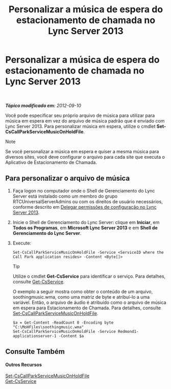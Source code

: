 ﻿---
title: Personalizar a música de espera do estacionamento de chamada no Lync Server 2013
TOCTitle: Personalizar a música de espera do estacionamento de chamada no Lync Server 2013
ms:assetid: 3d78e6f9-a4ae-49f4-a89f-4515acb49dac
ms:mtpsurl: https://technet.microsoft.com/pt-br/library/JJ688031(v=OCS.15)
ms:contentKeyID: 49886186
ms.date: 05/19/2016
mtps_version: v=OCS.15
ms.translationtype: HT
---

# Personalizar a música de espera do estacionamento de chamada no Lync Server 2013

 

_**Tópico modificado em:** 2012-09-10_

Você pode especificar seu próprio arquivo de música para utilizar para música em espera em vez do arquivo de música padrão que é enviado com Lync Server 2013. Para personalizar música em espera, utilize o cmdlet **Set-CsCallParkServiceMusicOnHoldFile**.

> [!NOTE]  
> Se você personalizar a música em espera e quiser a mesma música para diversos sites, você deve configurar o arquivo para cada site que executa o Aplicativo de Estacionamento de Chamada.

## Para personalizar o arquivo de música

1.  Faça logon no computador onde o Shell de Gerenciamento do Lync Server está instalado como um membro do grupo RTCUniversalServerAdmins ou com os direitos de usuário necessários, conforme descrito em [Delegar permissões de configuração no Lync Server 2013](lync-server-2013-delegate-setup-permissions.md).

2.  Inicie o Shell de Gerenciamento do Lync Server: clique em **Iniciar**, em **Todos os Programas**, em **Microsoft Lync Server 2013** e em **Shell de Gerenciamento do Lync Server**.

3.  Execute:
    
        Set-CsCallParkServiceMusicOnHoldFile -Service <ServiceID where the Call Park application resides> -Content <Byte[]>
    

    > [!TIP]  
    > Utilize o cmdlet <STRONG>Get-CsService</STRONG> para identificar o serviço. Para detalhes, consulte <A href="https://docs.microsoft.com/en-us/powershell/module/skype/Get-CsService">Get-CsService</A>.

    
    O exemplo a seguir mostra como obter o conteúdo de um arquivo, soothingmusic.wma, como uma matriz de byte e atribuí-lo a uma variável. Então, o arquivo de áudio é atribuído como o arquivo de música em espera para Estacionamento de Chamada. Para detalhes, consulte [Set-CsCallParkServiceMusicOnHoldFile](https://docs.microsoft.com/en-us/powershell/module/skype/Set-CsCallParkServiceMusicOnHoldFile).
    
        $a = Get-Content -ReadCount 0 -Encoding byte "C:\MoHFiles\soothingmusic.wma"
        Set-CsCallParkServiceMusicOnHoldFile -Service Redmond1-applicationserver-1 -Content $a

## Consulte Também

#### Outros Recursos

[Set-CsCallParkServiceMusicOnHoldFile](https://docs.microsoft.com/en-us/powershell/module/skype/Set-CsCallParkServiceMusicOnHoldFile)  
[Get-CsService](https://docs.microsoft.com/en-us/powershell/module/skype/Get-CsService)

